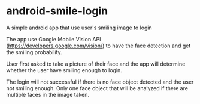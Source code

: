 # android-smile-login
A simple android app that use user's smiling image to login

The app use Google Mobile Vision API (https://developers.google.com/vision/) to have the face detection and get the smiling probability. 

User first asked to take a picture of their face and the app will determine whether the user have smiling enough to login. 

The login will not successful if there is no face object detected and the user not smiling enough. Only one face object that will be analyzed if there are multiple faces in the image taken.
